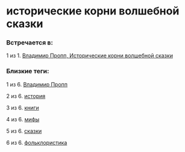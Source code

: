 # исторические корни волшебной сказки

### Встречается в:

1 из 1. [Владимир Пропп, Исторические корни волшебной сказки](../Книги/Прочее/Владимир%20Пропп%20-%20Исторические%20корни%20волшебной%20сказки.md)


### Близкие теги:

1 из 6. [Владимир Пропп](../__tags/vladimir_propp.md)

2 из 6. [история](../__tags/istoriya.md)

3 из 6. [книги](../__tags/knigi.md)

4 из 6. [мифы](../__tags/mify.md)

5 из 6. [сказки](../__tags/skazki.md)

6 из 6. [фольклористика](../__tags/folkloristika.md)

